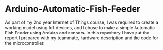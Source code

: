 # Arduino-Automatic-Fish-Feeder
As part of my 2nd year Internet of Things course, I was required to create a working model using IoT devices, and I chose to make a simple Automatic Fish Feeder using Arduino and sensors. In this repository I have put the report I prepared with my teammate, hardware description and the code for the microcontroller.
